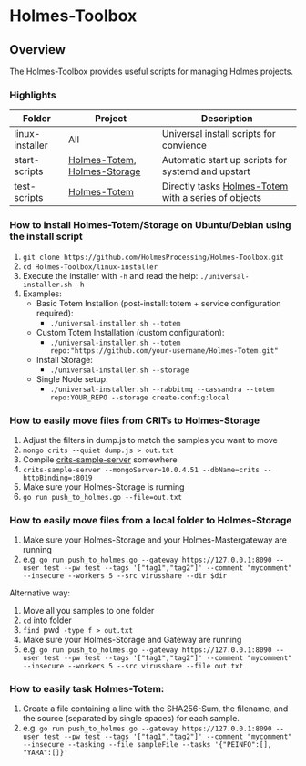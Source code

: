# Holmes-Toolbox

## Overview
The Holmes-Toolbox provides useful scripts for managing Holmes projects.

### Highlights

| Folder | Project | Description |
| --- | --- | --- |
| linux-installer | All | Universal install scripts for convience |
| start-scripts | [Holmes-Totem](https://github.com/HolmesProcessing/Holmes-Totem), [Holmes-Storage](https://github.com/HolmesProcessing/Holmes-Storage) | Automatic start up scripts for systemd and upstart |
| test-scripts | [Holmes-Totem](https://github.com/HolmesProcessing/Holmes-Totem) | Directly tasks [Holmes-Totem](https://github.com/HolmesProcessing/Holmes-Totem) with a series of objects |

### How to install Holmes-Totem/Storage on Ubuntu/Debian using the install script

1. `git clone https://github.com/HolmesProcessing/Holmes-Toolbox.git`
2. `cd Holmes-Toolbox/linux-installer`
3. Execute the installer with `-h` and read the help: `./universal-installer.sh -h`
4. Examples:
    - Basic Totem Installion (post-install: totem + service configuration required):
        - `./universal-installer.sh --totem`
    - Custom Totem Installation (custom configuration):
        - `./universal-installer.sh --totem repo:"https://github.com/your-username/Holmes-Totem.git"`
    - Install Storage:
        - `./universal-installer.sh --storage`
    - Single Node setup:
        - `./universal-installer.sh --rabbitmq --cassandra --totem repo:YOUR_REPO --storage create-config:local`


### How to easily move files from CRITs to Holmes-Storage

1. Adjust the filters in dump.js to match the samples you want to move
2. `mongo crits --quiet dump.js > out.txt`
3. Compile [crits-sample-server](https://github.com/cynexit/crits-sample-server) somewhere
4. `crits-sample-server --mongoServer=10.0.4.51 --dbName=crits --httpBinding=:8019`
5. Make sure your Holmes-Storage is running
6. `go run push_to_holmes.go --file=out.txt`


### How to easily move files from a local folder to Holmes-Storage

1. Make sure your Holmes-Storage and your Holmes-Mastergateway are running
2. e.g. `go run push_to_holmes.go --gateway https://127.0.0.1:8090 --user test --pw test --tags '["tag1","tag2"]' --comment "mycomment" --insecure --workers 5 --src virusshare --dir $dir`

Alternative way:

1. Move all you samples to one folder
2. `cd` into folder
3. `find `pwd` -type f > out.txt`
4. Make sure your Holmes-Storage and Gateway are running
5. e.g. `go run push_to_holmes.go --gateway https://127.0.0.1:8090 --user test --pw test --tags '["tag1","tag2"]' --comment "mycomment" --insecure --workers 5 --src virusshare --file out.txt`

### How to easily task Holmes-Totem:
1. Create a file containing a line with the SHA256-Sum, the filename, and the source (separated by single spaces) for each sample.
2. e.g. `go run push_to_holmes.go --gateway https://127.0.0.1:8090 --user test --pw test --tags '["tag1","tag2"]' --comment "mycomment" --insecure --tasking --file sampleFile --tasks '{"PEINFO":[], "YARA":[]}'`


